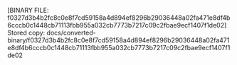 [BINARY FILE: f0327d3b4b2fc8c0e8f7cd59158a4d894ef8296b29036448a02fa471e8df4b6cccb0c1448cb71113fbb955a032cb7773b7217c09c2fbae9ecf1407f1de02]
Stored copy: docs/converted-binary/f0327d3b4b2fc8c0e8f7cd59158a4d894ef8296b29036448a02fa471e8df4b6cccb0c1448cb71113fbb955a032cb7773b7217c09c2fbae9ecf1407f1de02

